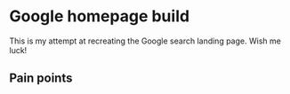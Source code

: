 # Google homepage build

This is my attempt at recreating the Google search landing page. Wish me luck!

## Pain points

